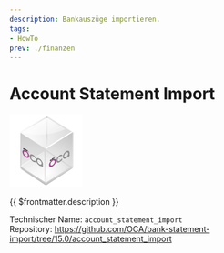 ```yaml
---
description: Bankauszüge importieren.
tags:
- HowTo
prev: ./finanzen
---
```

# Account Statement Import
![icon_oca_app](assets/icon_oca_app.png)

{{ $frontmatter.description }}

Technischer Name: `account_statement_import`\
Repository: <https://github.com/OCA/bank-statement-import/tree/15.0/account_statement_import>
